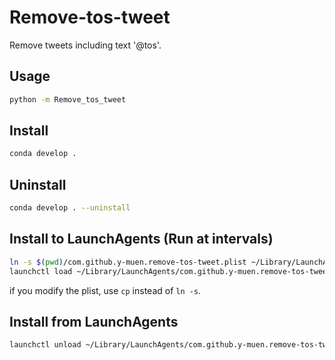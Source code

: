 # Remove-tos-tweet
Remove tweets including text '@tos'.

## Usage
```zsh
python -m Remove_tos_tweet
```

## Install
```zsh
conda develop .
```

## Uninstall
```zsh
conda develop . --uninstall
```

## Install to LaunchAgents (Run at intervals)
```zsh
ln -s $(pwd)/com.github.y-muen.remove-tos-tweet.plist ~/Library/LaunchAgents/com.github.y-muen.remove-tos-tweet.plist
launchctl load ~/Library/LaunchAgents/com.github.y-muen.remove-tos-tweet.plist
```

if you modify the plist, use `cp` instead of `ln -s`.

## Install from LaunchAgents
```zsh
launchctl unload ~/Library/LaunchAgents/com.github.y-muen.remove-tos-tweet.plist
```